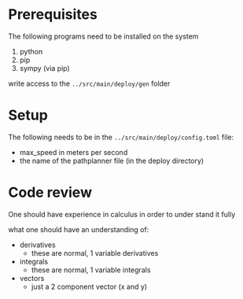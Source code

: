 # Prerequisites
The following programs need to be installed on the system

1. python
2. pip
3. sympy (via pip)

write access to the `../src/main/deploy/gen` folder

# Setup
The following needs to be in the `../src/main/deploy/config.toml` file:
- max_speed in meters per second
- the name of the pathplanner file (in the deploy directory)

# Code review
One should have experience in calculus in order to under stand it fully

what one should have an understanding of:
- derivatives
  - these are normal, 1 variable derivatives
- integrals
  - these are normal, 1 variable integrals
- vectors
  - just a 2 component vector (x and y)